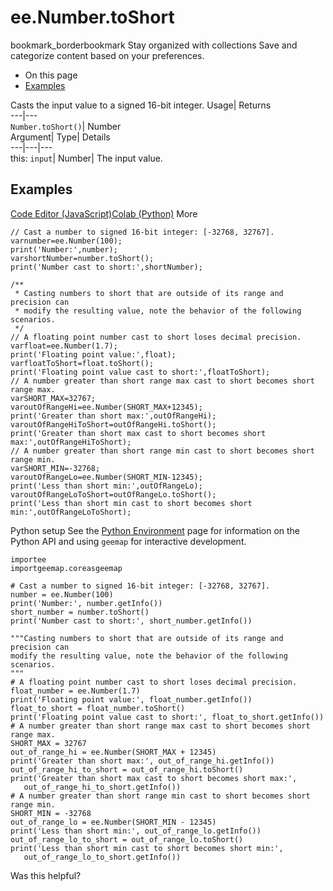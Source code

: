  
#  ee.Number.toShort 
bookmark_borderbookmark Stay organized with collections  Save and categorize content based on your preferences.
  * On this page
  * [Examples](https://developers.google.com/earth-engine/apidocs/ee-number-toshort#examples)


Casts the input value to a signed 16-bit integer. 
Usage| Returns  
---|---  
`Number.toShort()`| Number  
Argument| Type| Details  
---|---|---  
this: `input`| Number| The input value.  
## Examples
[Code Editor (JavaScript)](https://developers.google.com/earth-engine/apidocs/ee-number-toshort#code-editor-javascript-sample)[Colab (Python)](https://developers.google.com/earth-engine/apidocs/ee-number-toshort#colab-python-sample) More
```
// Cast a number to signed 16-bit integer: [-32768, 32767].
varnumber=ee.Number(100);
print('Number:',number);
varshortNumber=number.toShort();
print('Number cast to short:',shortNumber);

/**
 * Casting numbers to short that are outside of its range and precision can
 * modify the resulting value, note the behavior of the following scenarios.
 */
// A floating point number cast to short loses decimal precision.
varfloat=ee.Number(1.7);
print('Floating point value:',float);
varfloatToShort=float.toShort();
print('Floating point value cast to short:',floatToShort);
// A number greater than short range max cast to short becomes short range max.
varSHORT_MAX=32767;
varoutOfRangeHi=ee.Number(SHORT_MAX+12345);
print('Greater than short max:',outOfRangeHi);
varoutOfRangeHiToShort=outOfRangeHi.toShort();
print('Greater than short max cast to short becomes short max:',outOfRangeHiToShort);
// A number greater than short range min cast to short becomes short range min.
varSHORT_MIN=-32768;
varoutOfRangeLo=ee.Number(SHORT_MIN-12345);
print('Less than short min:',outOfRangeLo);
varoutOfRangeLoToShort=outOfRangeLo.toShort();
print('Less than short min cast to short becomes short min:',outOfRangeLoToShort);
```
Python setup
See the [ Python Environment](https://developers.google.com/earth-engine/guides/python_install) page for information on the Python API and using `geemap` for interactive development.
```
importee
importgeemap.coreasgeemap
```
```
# Cast a number to signed 16-bit integer: [-32768, 32767].
number = ee.Number(100)
print('Number:', number.getInfo())
short_number = number.toShort()
print('Number cast to short:', short_number.getInfo())

"""Casting numbers to short that are outside of its range and precision can
modify the resulting value, note the behavior of the following scenarios.
"""
# A floating point number cast to short loses decimal precision.
float_number = ee.Number(1.7)
print('Floating point value:', float_number.getInfo())
float_to_short = float_number.toShort()
print('Floating point value cast to short:', float_to_short.getInfo())
# A number greater than short range max cast to short becomes short range max.
SHORT_MAX = 32767
out_of_range_hi = ee.Number(SHORT_MAX + 12345)
print('Greater than short max:', out_of_range_hi.getInfo())
out_of_range_hi_to_short = out_of_range_hi.toShort()
print('Greater than short max cast to short becomes short max:',
   out_of_range_hi_to_short.getInfo())
# A number greater than short range min cast to short becomes short range min.
SHORT_MIN = -32768
out_of_range_lo = ee.Number(SHORT_MIN - 12345)
print('Less than short min:', out_of_range_lo.getInfo())
out_of_range_lo_to_short = out_of_range_lo.toShort()
print('Less than short min cast to short becomes short min:',
   out_of_range_lo_to_short.getInfo())
```

Was this helpful?
